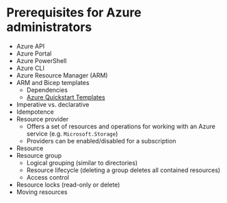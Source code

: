 # Prerequisites for Azure administrators

- Azure API
- Azure Portal
- Azure PowerShell
- Azure CLI
- Azure Resource Manager (ARM)
- ARM and Bicep templates
  - Dependencies
  - [Azure Quickstart Templates](https://learn.microsoft.com/en-us/samples/browse/?expanded=azure&products=azure-resource-manager)
- Imperative vs. declarative
- Idempotence
- Resource provider
  - Offers a set of resources and operations for working with an Azure service (e.g. `Microsoft.Storage`)
  - Providers can be enabled/disabled for a subscription
- Resource
- Resource group
  - Logical grouping (similar to directories)
  - Resource lifecycle (deleting a group deletes all contained resources)
  - Access control
- Resource locks (read-only or delete)
- Moving resources
